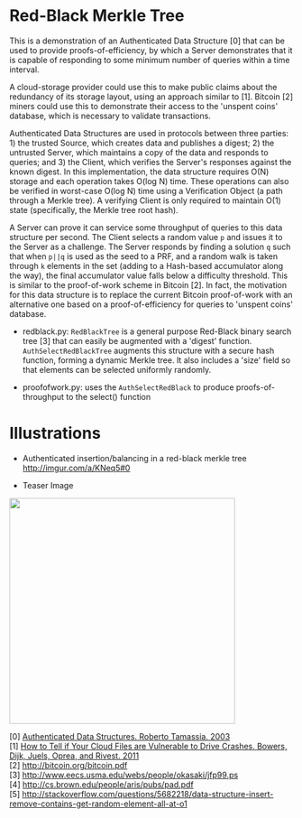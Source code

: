 Red-Black Merkle Tree
=====================

This is a demonstration of an Authenticated Data Structure [0] that can be used to provide proofs-of-efficiency, by which a Server demonstrates that it is capable of responding to some minimum number of queries within a time interval. 

A cloud-storage provider could use this to make public claims about the redundancy of its storage layout, using an approach similar to [1]. Bitcoin [2] miners could use this to demonstrate their access to the 'unspent coins' database, which is necessary to validate transactions.

Authenticated Data Structures are used in protocols between three parties: 1) the trusted Source, which creates data and publishes a digest; 2) the untrusted Server, which maintains a copy of the data and responds to queries; and 3) the Client, which verifies the Server's responses against the known digest. In this implementation, the data structure requires O(N) storage and each operation takes O(log N) time. These operations can also be verified in worst-case O(log N) time using a Verification Object (a path through a Merkle tree). A verifying Client is only required to maintain O(1) state (specifically, the Merkle tree root hash).

A Server can prove it can service some throughput of queries to this data structure per second. The Client selects a random value <code>p</code> and issues it to the Server as a challenge. The Server responds by finding a solution <code>q</code> such that when <code>p||q</code> is used as the seed to a PRF, and a random walk is taken through <code>k</code> elements in the set (adding to a Hash-based accumulator along the way), the final accumulator value falls below a difficulty threshold. This is similar to the proof-of-work scheme in Bitcoin [2]. In fact, the motivation for this data structure is to replace the current Bitcoin proof-of-work with an alternative one based on a proof-of-efficiency for queries to 'unspent coins' database.

- redblack.py: <code>RedBlackTree</code> is a general purpose Red-Black binary search tree [3] that can easily be augmented with a 'digest' function. <code>AuthSelectRedBlackTree</code> augments this structure with a secure hash function, forming a dynamic Merkle tree. It also includes a 'size' field so that elements can be selected uniformly randomly.

- proofofwork.py: uses the <code>AuthSelectRedBlack</code> to produce proofs-of-throughput to the select() function


Illustrations
=============

- Authenticated insertion/balancing in a red-black merkle tree http://imgur.com/a/KNeq5#0

- Teaser Image

<img src="http://i.imgur.com/aFCLo.png" width="400"/>


[0] <a href="http://cs.brown.edu/research/pubs/pdfs/2003/Tamassia-2003-ADS.pdf">Authenticated Data Structures.  Roberto Tamassia. 2003</a><br>
[1] <a href="http://www.rsa.com/rsalabs/staff/bios/kbowers/publications/RAFT.pdf">How to Tell if Your Cloud Files are Vulnerable to Drive Crashes. Bowers, Dijk, Juels, Oprea, and Rivest. 2011</a><br>
[2] http://bitcoin.org/bitcoin.pdf<br>
[3] http://www.eecs.usma.edu/webs/people/okasaki/jfp99.ps<br>
[4] http://cs.brown.edu/people/aris/pubs/pad.pdf<br>
[5] http://stackoverflow.com/questions/5682218/data-structure-insert-remove-contains-get-random-element-all-at-o1<br>
